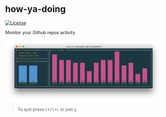 how-ya-doing
============

[![License](https://img.shields.io/badge/licence-Apache%202.0-blue.svg)](http://www.apache.org/licenses/LICENSE-2.0)

Monitor your Github repos activity

![screen](https://github.com/blacktop/how-ya-doing/raw/master/screen-shot.png)

> To quit press `Ctrl+c` or just `q`
